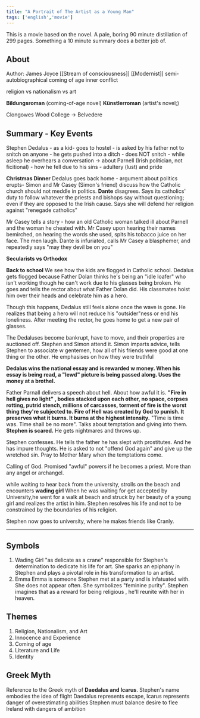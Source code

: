 ```yaml
---
title: "A Portrait of The Artist as a Young Man"
tags: ['english','movie']
---
```


This is a movie based on the novel. A pale, boring 90 minute distillation of 299 pages. Something a 10 minute summary does a better job of.  

## About
Author: James Joyce
[[Stream of consciousness]] 
[[Modernist]]
semi-autobiographical 
coming of age
inner conflict

religion vs nationalism vs art

**Bildungsroman** (coming-of-age novel)
**Künstlerroman** (artist's novel;)


Clongowes Wood College -> Belvedere 

## Summary - Key Events

Stephen Dedalus - as a kid- goes to hostel - is asked by his father not to snitch on anyone - he gets pushed into a ditch - does NOT snitch - while asleep he overhears a conversation ->
	about Parnell (Irish politician, not ficitional) - how he fell due to his sins - adultery (lust) and pride  

**Christmas Dinner** Dedalus goes back home - argument about politics erupts- Simon and Mr Casey (Simon's friend) discuss how the Catholic church should not meddle in politics. **Dante** disagrees. Says its catholics' duty to follow whatever the priests and bishops say without questioning; even if they are opposed to the Irish cause. Says she will defend her religion against "renegade catholics" 

Mr Casey tells a story - how an old Catholic woman talked ill about Parnell and the woman he cheated with. Mr Casey upon hearing their names bemirched, on hearing the words she used, spits his tobacco juice on her face. The men laugh. Dante is infuriated, calls Mr Casey a blasphemer, and repeatedly says "may they devil be on you"

**Secularists vs Orthodox**

**Back to school**
We see how the kids are flogged in Catholic school. Dedalus gets flogged because Father Dolan thinks he's being an "idle loafer" who isn't working though he can't work due to his glasses being broken. He goes and tells the rector about what Father Dolan did. His classmates hoist him over their heads and celebrate him as a hero.

Though this happens, Dedalus still feels alone once the wave is gone. He realizes that being a hero will not reduce his "outsider"ness or end his loneliness. After meeting the rector, he goes home to get a new pair of glasses. 

The Dedaluses become bankrupt, have to move, and their properties are auctioned off. Stephen and Simon attend it. Simon imparts advice, tells Stephen to associate w gentemen, how all of his friends were good at one thing or the other. He emphasises on how they were truthful 

**Dedalus wins the national essay and is rewarded w money. When his essay is being read, a "lewd" picture is being passed along. Uses the money at a brothel.** 

Father Parnall delivers a speech about hell. About how awful it is. 
**"Fire in hell gives no light" , bodies stacked upon each other, no space, corpses rotting, putrid stench, millions of carcasses, 
torment of fire is the worst thing they're subjected to. Fire of Hell was created by God to punish. It preserves what it burns. It burns at the highest intensity.** "Time is time was. Time shall be no more". Talks about temptation and giving into them. **Stephen is scared.**  He gets nightmares and throws up. 

Stephen confesses. He tells the father he has slept with prostitutes. And he has impure thoughts. He is asked to not "offend God again"  and give up the wretched sin. Pray to Mother Mary when the temptations come. 

Calling of God. Promised "awful" powers if he becomes a priest. More than any angel or archangel.  

while waiting to hear back from the university, strolls on the beach and encounters 
 **wading girl**
  When he was waiting for get accepted by University,he went for a walk at beach and struck by her beauty of a young girl and realizes the artist in him. Stephen resolves his life and not to be constrained by the boundaries of his religion. 
  
  Stephen now goes to university, where he makes friends like Cranly.

---

## Symbols
1) Wading Girl 
   "as delicate as a crane"
   responsible for Stephen's determination to dedicate his life for art.
   She sparks an epiphany in Stephen and plays a pivotal role in his transformation to an artist. 
2) Emma
   Emma is someone Stephen met at a party and is infatuated with. She does not appear often.
   She symbolizes "feminine purity". Stephen imagines that as a reward for being religious , he'll  reunite with her in heaven. 


## Themes
1. Religion, Nationalism, and Art 
2. Innocence and Experience
3. Coming of age 
4. Literature and Life 
5. Identity 

## Greek Myth
Reference to the Greek myth of **Daedalus and Icarus**.
Stephen's name embodies the idea of flight
Daedalus represents escape, Icarus represents danger of overestimating
abilities 
Stephen must balance desire to flee Ireland with dangers of ambition


